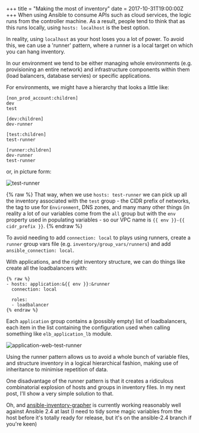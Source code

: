 +++
title = "Making the most of inventory"
date = 2017-10-31T19:00:00Z
+++
When using Ansible to consume APIs such as cloud services, the
logic runs from the controller machine. As a result, people tend
to think that as this runs locally, using `hosts: localhost` is
the best option.

In reality, using `localhost` as your host loses you a lot of power.
To avoid this, we can use a 'runner' pattern, where a runner
is a local target on which you can hang inventory.

In our environment we tend to be either managing whole environments
(e.g. provisioning an entire network) and infrastructure components
within them (load balancers, database servies) or specific applications.

For environments, we might have a hierarchy that looks a little like:

```
[non_prod_account:children]
dev
test

[dev:children]
dev-runner

[test:children]
test-runner

[runner:children]
dev-runner
test-runner
```

or, in picture form:

![test-runner](/images/test-runner.png)

{% raw %}
That way, when we use `hosts: test-runner` we can pick up all the
inventory associated with the `test` group - the CIDR prefix of networks,
the tag to use for `Environment`, DNS zones, and many many other things
(in reality a lot of our variables come from the `all` group but with
the `env` property used in populating variables - so our VPC name
is `{{ env }}-{{ cidr_prefix }}`.
{% endraw %}

To avoid needing to add `connection: local` to plays using runners,
create a `runner` group vars file (e.g. `inventory/group_vars/runners`)
and add `ansible_connection: local`.

With applications, and the right inventory structure, we can do things
like create all the loadbalancers with:

```
{% raw %}
- hosts: application:&{{ env }}:&runner
  connection: local

  roles:
  - loadbalancer
{% endraw %}
```

Each `application` group contains a (possibly empty) list of loadbalancers,
each item in the list containing the configuration used when calling
something like `elb_application_lb` module.

![application-web-test-runner](/images/application-web-test-runner.png)

Using the runner pattern allows us to avoid a whole bunch of variable files,
and structure inventory in a logical hierarchical fashion, making use of
inheritance to minimise repetition of data.

One disadvantage of the runner pattern is that it creates a ridiculous
combinatorial explosion of hosts and groups in inventory files. In my
next post, I'll show a very simple solution to that.

Oh, and [ansible-inventory-grapher](https://github.com/willthames/ansible-inventory-grapher)
is currently working reasonably well against Ansible 2.4 at last (I need
to tidy some magic variables from the host before it's totally ready for
release, but it's on the ansible-2.4 branch if you're keen)
